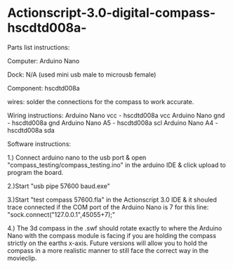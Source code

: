 # Actionscript-3.0-digital-compass-hscdtd008a-

Parts list instructions:

Computer: Arduino Nano

Dock: N/A (used mini usb male to microusb female)

Component: hscdtd008a

wires: solder the connections for the compass to work accurate.


Wiring instructions:
Arduino Nano vcc  - hscdtd008a vcc
Arduino Nano gnd -  hscdtd008a gnd
Arduino Nano A5 - hscdtd008a scl
Arduino Nano A4 - hscdtd008a sda


Software instructions:

1.) Connect arduino nano to the usb port & open "compass_testing/compass_testing.ino" in the arduino IDE & click upload to program the board.

2.)Start "usb pipe 57600 baud.exe"

3.)Start "test compass 57600.fla" in the Actionscript 3.0 IDE & it shouled trace connected if the COM port of the Arduino Nano is 7 for this line: "sock.connect("127.0.0.1",45055+7);"

4.) The 3d compass in the .swf should rotate exactly to where the Arduino Nano with the compass module is facing if you are holding the compass strictly on the earths x-axis. Future versions will allow you to hold the compass in a more realistic manner to still face the correct way in the movieclip.
